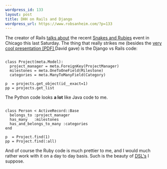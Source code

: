 ```yaml
--- 
wordpress_id: 133
layout: post
title: DHH on Rails and Django
wordpress_url: https://www.robsanheim.com/?p=133
---
```

The creator of Rails <a href="https://www.loudthinking.com/arc/000545.html">talks about</a> the recent <a href="https://snakesandrubies.com/event/">Snakes and Rubies</a> event in Chicago this last Saturday.  The thing that really strikes me (besides the <a href="https://media.rubyonrails.org/presentations/pursuitofbeauty.pdf"> very cool presentation [PDF] </a> David gave) is the Django vs Rails code:

<pre><code>
class Project(meta.Model):
  project_manager = meta.ForeignKey(ProjectManager)
  milestones = meta.OneToOneField(Milestone)
  categories = meta.ManyToManyField(Category)
 
p  = projects.get_object(id__exact=1)
pp = projects.get_list
</code></pre>

The Python code looks <strong>a lot</strong> like Java code to me.

<pre><code>
class Person < ActiveRecord::Base
  belongs_to :project_manager
  has_many   :milestones
  has_and_belongs_to_many :categories
end
 
p  = Project.find(1)
pp = Project.find(:all)
</code></code></pre>

And of course the Ruby code is much prettier to me, and I would much rather work with it on a day to day basis.  Such is the beauty of <a href="https://galbraiths.org/blog/?p=19">DSL's</a> I suppose.
